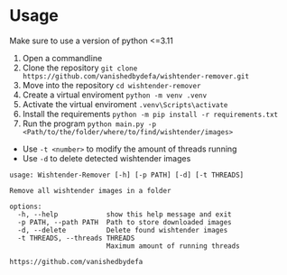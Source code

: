 # Usage
Make sure to use a version of python <=3.11

1. Open a commandline
2. Clone the repository `git clone https://github.com/vanishedbydefa/wishtender-remover.git`
3. Move into the repository `cd wishtender-remover`
4. Create a virtual enviroment `python -m venv .venv`
5. Activate the virtual enviroment `.venv\Scripts\activate`
6. Install the requirements `python -m pip install -r requirements.txt`
7. Run the program `python main.py -p <Path/to/the/folder/where/to/find/wishtender/images>`
  * Use `-t <number>` to modify the amount of threads running
  * Use `-d` to delete detected wishtender images

```
usage: Wishtender-Remover [-h] [-p PATH] [-d] [-t THREADS]

Remove all wishtender images in a folder

options:
  -h, --help            show this help message and exit
  -p PATH, --path PATH  Path to store downloaded images
  -d, --delete          Delete found wishtender images
  -t THREADS, --threads THREADS
                        Maximum amount of running threads

https://github.com/vanishedbydefa
```
